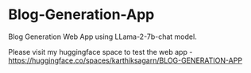 # Blog-Generation-App

Blog Generation Web App using LLama-2-7b-chat model.

Please visit my huggingface space to test the web app - https://huggingface.co/spaces/karthiksagarn/BLOG-GENERATION-APP


